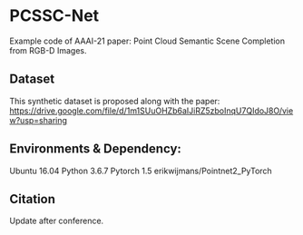 # PCSSC-Net
Example code of AAAI-21 paper: Point Cloud Semantic Scene Completion from RGB-D Images.

## Dataset
This synthetic dataset is proposed along with the paper:
https://drive.google.com/file/d/1m1SUuOHZb6aIJiRZ5zboInqU7QIdoJ8O/view?usp=sharing

## Environments & Dependency:
Ubuntu 16.04
Python 3.6.7
Pytorch 1.5
erikwijmans/Pointnet2_PyTorch

## Citation
Update after conference.
